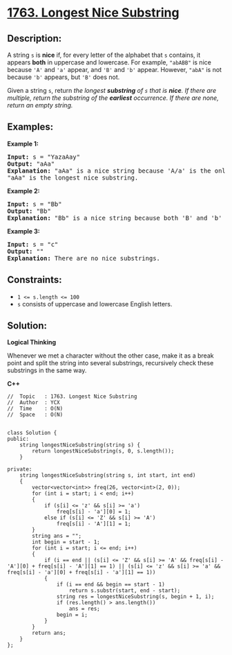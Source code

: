 # [1763. Longest Nice Substring](https://leetcode.com/problems/longest-nice-substring/)


## Description:

<p>A string <code>s</code> is <strong>nice</strong> if, for every letter of the alphabet that <code>s</code> contains, it appears <strong>both</strong> in uppercase and lowercase. For example, <code>"abABB"</code> is nice because <code>'A'</code> and <code>'a'</code> appear, and <code>'B'</code> and <code>'b'</code> appear. However, <code>"abA"</code> is not because <code>'b'</code> appears, but <code>'B'</code> does not.</p>

<p>Given a string <code>s</code>, return <em>the longest <strong>substring</strong> of <code>s</code> that is <strong>nice</strong>. If there are multiple, return the substring of the <strong>earliest</strong> occurrence. If there are none, return an empty string.</em></p>


## Examples:

<strong>Example 1:</strong>
<pre>
<strong>Input:</strong> s = "YazaAay"
<strong>Output:</strong> "aAa"
<strong>Explanation:</strong> "aAa" is a nice string because 'A/a' is the only letter of the alphabet in s, and both 'A' and 'a' appear.
"aAa" is the longest nice substring.
</pre>

<strong>Example 2:</strong>
<pre>
<strong>Input:</strong> s = "Bb"
<strong>Output:</strong> "Bb"
<strong>Explanation:</strong> "Bb" is a nice string because both 'B' and 'b' appear. The whole string is a substring.
</pre>

<strong>Example 3:</strong>
<pre>
<strong>Input:</strong> s = "c"
<strong>Output:</strong> ""
<strong>Explanation:</strong> There are no nice substrings.
</pre>


## Constraints:

<ul>
    <li><code>1 &lt;= s.length &lt;= 100</code></li>
    <li><code>s</code> consists of uppercase and lowercase English letters.</li>
</ul>


## Solution:

<strong>Logical Thinking</strong>
<p>Whenever we met a character without the other case, make it as a break point and split the string into several substrings, recursively check these substrings in the same way.</p>


<strong>C++</strong>

```
//  Topic   : 1763. Longest Nice Substring
//  Author  : YCX
//  Time    : O(N)
//  Space   : O(N)


class Solution {
public:
    string longestNiceSubstring(string s) {
        return longestNiceSubstring(s, 0, s.length());
    }
    
private: 
    string longestNiceSubstring(string s, int start, int end)
    {
        vector<vector<int>> freq(26, vector<int>(2, 0));
        for (int i = start; i < end; i++)
        {
            if (s[i] <= 'z' && s[i] >= 'a')
                freq[s[i] - 'a'][0] = 1;
            else if (s[i] <= 'Z' && s[i] >= 'A')
                freq[s[i] - 'A'][1] = 1;
        }
        string ans = "";
        int begin = start - 1;
        for (int i = start; i <= end; i++)
        {
            if (i == end || (s[i] <= 'Z' && s[i] >= 'A' && freq[s[i] - 'A'][0] + freq[s[i] - 'A'][1] == 1) || (s[i] <= 'z' && s[i] >= 'a' && freq[s[i] - 'a'][0] + freq[s[i] - 'a'][1] == 1))
            {
                if (i == end && begin == start - 1)
                    return s.substr(start, end - start);
                string res = longestNiceSubstring(s, begin + 1, i);
                if (res.length() > ans.length())
                    ans = res;
                begin = i;
            }
        }
        return ans;
    }
};
```